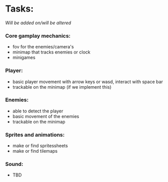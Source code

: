 # Tasks:

_Will be added on/will be altered_

### Core gamplay mechanics:

- fov for the enemies/camera's
- minimap that tracks enemies or clock
- minigames

### Player:

- basic player movement with arrow keys or wasd, interact with space bar
- trackable on the minimap (if we implement this)

### Enemies:

- able to detect the player
- basic movement of the enemies
- trackable on the minimap

### Sprites and animations:

- make or find spritessheets
- make or find tilemaps

### Sound:

- TBD
